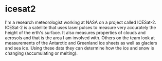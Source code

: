 # icesat2
I'm a research meteorologist working at NASA on a project called ICESat-2. ICESat-2 is a satellite that uses laser pulses to measure very accurately the height of the erth's surface. It also measures properties of clouds and aerosols and that is the area I am involved with. Others on the team look at measurements of the Antarctic and Greenland ice sheets as well as glaciers and sea ice. Using these data they can determine how the ice and snow is changing (accumulating or melting).
